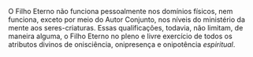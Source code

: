 ﻿O Filho Eterno não funciona pessoalmente nos domínios físicos, nem funciona, exceto por meio do Autor Conjunto, nos níveis do ministério da mente aos seres-criaturas. Essas  qualificações, todavia, não limitam, de maneira alguma, o Filho Eterno no pleno e livre exercício de todos os atributos divinos de onisciência, onipresença e onipotência <I>espiritual</I>.